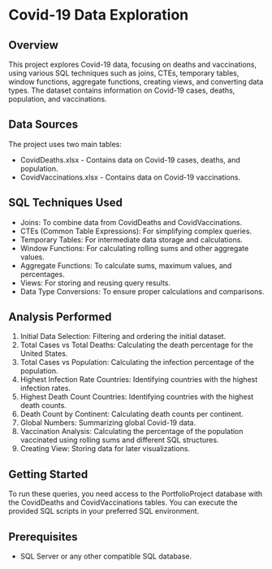 # Covid-19 Data Exploration
## Overview
This project explores Covid-19 data, focusing on deaths and vaccinations, using various SQL techniques such as joins, CTEs, temporary tables, window functions, aggregate functions, creating views, and converting data types. The dataset contains information on Covid-19 cases, deaths, population, and vaccinations.
## Data Sources
The project uses two main tables:
 * CovidDeaths.xlsx - Contains data on Covid-19 cases, deaths, and population.
 * CovidVaccinations.xlsx - Contains data on Covid-19 vaccinations.
## SQL Techniques Used
 * Joins: To combine data from CovidDeaths and CovidVaccinations.
 * CTEs (Common Table Expressions): For simplifying complex queries.
 * Temporary Tables: For intermediate data storage and calculations.
 * Window Functions: For calculating rolling sums and other aggregate values.
 * Aggregate Functions: To calculate sums, maximum values, and percentages.
 * Views: For storing and reusing query results.
 * Data Type Conversions: To ensure proper calculations and comparisons.
## Analysis Performed
1. Initial Data Selection: Filtering and ordering the initial dataset.
2. Total Cases vs Total Deaths: Calculating the death percentage for the United States.
3. Total Cases vs Population: Calculating the infection percentage of the population.
4. Highest Infection Rate Countries: Identifying countries with the highest infection rates.
5. Highest Death Count Countries: Identifying countries with the highest death counts.
6. Death Count by Continent: Calculating death counts per continent.
7. Global Numbers: Summarizing global Covid-19 data.
8. Vaccination Analysis: Calculating the percentage of the population vaccinated using rolling sums and different SQL structures.
9. Creating View: Storing data for later visualizations.
## Getting Started
To run these queries, you need access to the PortfolioProject database with the CovidDeaths and CovidVaccinations tables. You can execute the provided SQL scripts in your preferred SQL environment.
## Prerequisites
* SQL Server or any other compatible SQL database.
